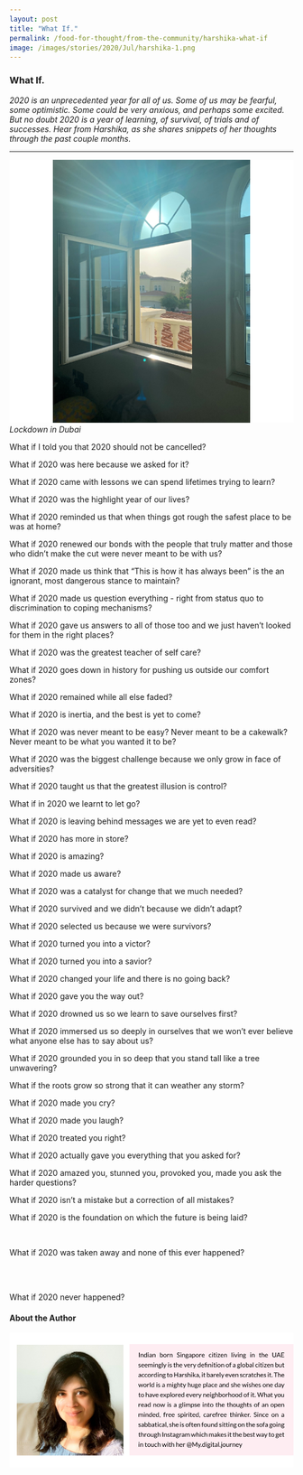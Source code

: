 ```yaml
---
layout: post
title: "What If."
permalink: /food-for-thought/from-the-community/harshika-what-if
image: /images/stories/2020/Jul/harshika-1.png
---
```


### What If.

_2020 is an unprecedented year for all of us. Some of us may be fearful, some optimistic. Some could be very anxious, and perhaps some excited. But no doubt 2020 is a year of learning, of survival, of trials and of successes. Hear from Harshika, as she shares snippets of her thoughts through the past couple months._

<hr>

![Image](/images/stories/2020/Jul/harshika-1.png)
_Lockdown in Dubai_

What if I told you that 2020 should not be cancelled?

What if 2020 was here because we asked for it?

What if 2020 came with lessons we can spend lifetimes trying to learn?

What if 2020 was the highlight year of our lives?

What if 2020 reminded us that when things got rough the safest place to be was at home?

What if 2020 renewed our bonds with the people that truly matter and those who didn’t make the cut were never meant to be with us?

What if 2020 made us think that “This is how it has always been” is the an ignorant, most dangerous stance to maintain?

What if 2020 made us question everything - right from status quo to discrimination to coping mechanisms?

What if 2020 gave us answers to all of those too and we just haven’t looked for them in the right places?

What if 2020 was the greatest teacher of self care?

What if 2020 goes down in history for pushing us outside our comfort zones?

What if 2020 remained while all else faded?

What if 2020 is inertia, and the best is yet to come?

What if 2020 was never meant to be easy? Never meant to be a cakewalk? Never meant to be what you wanted it to be?

What if 2020 was the biggest challenge because we only grow in face of adversities?

What if 2020 taught us that the greatest illusion is control?

What if in 2020 we learnt to let go?

What if 2020 is leaving behind messages we are yet to even read?

What if 2020 has more in store?

What if 2020 is amazing?

What if 2020 made us aware?

What if 2020 was a catalyst for change that we much needed?

What if 2020 survived and we didn’t because we didn’t adapt?

What if 2020 selected us because we were survivors?

What if 2020 turned you into a victor?

What if 2020 turned you into a savior?

What if 2020 changed your life and there is no going back?

What if 2020 gave you the way out?

What if 2020 drowned us so we learn to save ourselves first?

What if 2020 immersed us so deeply in ourselves that we won’t ever believe what anyone else has to say about us?

What if 2020 grounded you in so deep that you stand tall like a tree unwavering?

What if the roots grow so strong that it can weather any storm?

What if 2020 made you cry?

What if 2020 made you laugh?

What if 2020 treated you right?

What if 2020 actually gave you everything that you asked for?

What if 2020 amazed you, stunned you, provoked you, made you ask the harder questions?

What if 2020 isn’t a mistake but a correction of all mistakes?

What if 2020 is the foundation on which the future is being laid?

<br>

What if 2020 was taken away and none of this ever happened?

<br>
<br>

What if 2020 never happened?

#### About the Author

![Image](/images/stories/2020/Jul/harshika-bio.png)
